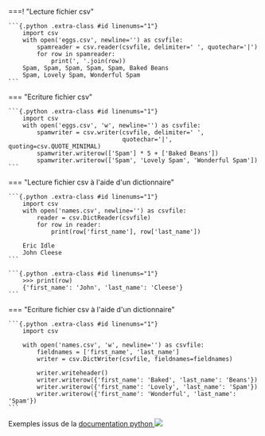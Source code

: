 ===! "Lecture fichier csv"

    ```{.python .extra-class #id linenums="1"}
        import csv
        with open('eggs.csv', newline='') as csvfile:
            spamreader = csv.reader(csvfile, delimiter=' ', quotechar='|')
            for row in spamreader:
                print(', '.join(row))
        Spam, Spam, Spam, Spam, Spam, Baked Beans
        Spam, Lovely Spam, Wonderful Spam
    ```


=== "Ecriture fichier csv"

    ```{.python .extra-class #id linenums="1"}
        import csv
        with open('eggs.csv', 'w', newline='') as csvfile:
            spamwriter = csv.writer(csvfile, delimiter=' ',
                                    quotechar='|', quoting=csv.QUOTE_MINIMAL)
            spamwriter.writerow(['Spam'] * 5 + ['Baked Beans'])
            spamwriter.writerow(['Spam', 'Lovely Spam', 'Wonderful Spam'])
    ```

=== "Lecture fichier csv à l'aide d'un dictionnaire"

    ```{.python .extra-class #id linenums="1"}
        import csv
        with open('names.csv', newline='') as csvfile:
            reader = csv.DictReader(csvfile)
            for row in reader:
                print(row['first_name'], row['last_name'])

        Eric Idle
        John Cleese
    ```

    ```{.python .extra-class #id linenums="1"}
        >>> print(row)
        {'first_name': 'John', 'last_name': 'Cleese'}
    ```

=== "Ecriture fichier csv à l'aide d'un dictionnaire"

    ```{.python .extra-class #id linenums="1"}
        import csv

        with open('names.csv', 'w', newline='') as csvfile:
            fieldnames = ['first_name', 'last_name']
            writer = csv.DictWriter(csvfile, fieldnames=fieldnames)

            writer.writeheader()
            writer.writerow({'first_name': 'Baked', 'last_name': 'Beans'})
            writer.writerow({'first_name': 'Lovely', 'last_name': 'Spam'})
            writer.writerow({'first_name': 'Wonderful', 'last_name': 'Spam'})
    ```


Exemples issus de la <a href="https://docs.python.org/fr/3/library/csv.html" target="_blank">documentation python
![](https://icons.iconarchive.com/icons/icons8/windows-8/24/Programming-External-Link-icon.png)</a><br>